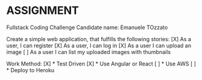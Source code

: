 # ASSIGNMENT

Fullstack Coding Challenge
Candidate name: Emanuele TOzzato

Create a simple web application, that fulfills the following stories:
[X] As a user, I can register
[X] As a user, I can log in
[X] As a user I can upload an image
[ ] As a user I can list my uploaded images with thumbnails

Work Method:
[X] * Test Driven
[X] * Use Angular or React
[ ] * Use AWS
[ ] * Deploy to Heroku
